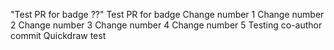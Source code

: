 "Test PR for badge ??" 
Test PR for badge 
Change number 1
Change number 2
Change number 3
Change number 4
Change number 5
Testing co-author commit
Quickdraw test

